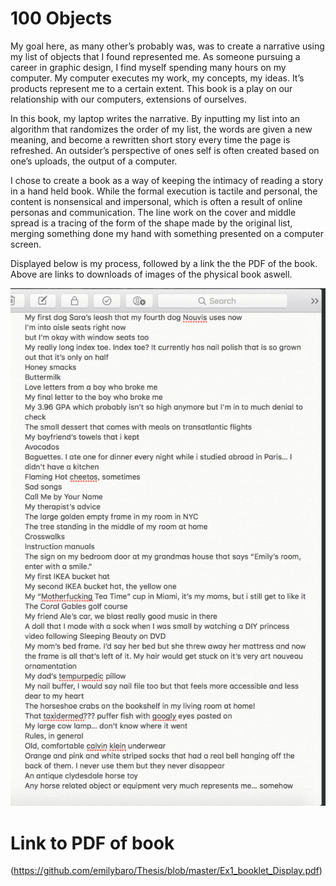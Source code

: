 # 100 Objects

My goal here, as many other’s probably was, was to create a narrative using my list of objects that I found represented me. As someone pursuing a career in graphic design, I find myself spending many hours on my computer. My computer executes my work, my concepts, my ideas. It’s products represent me to a certain extent. This book is a play on our relationship with our computers, extensions of ourselves. 

In this book, my laptop writes the narrative. By inputting my list into an algorithm that randomizes the order of my list, the words are given a new meaning, and become a rewritten short story every time the page is refreshed. An outsider’s perspective of ones self is often created based on one’s uploads, the output of a computer.

I chose to create a book as a way of keeping the intimacy of reading a story in a hand held book. While the formal execution is tactile and personal, the content is nonsensical and impersonal, which is often a result of online personas and communication. The line work on the cover and middle spread is a tracing of the form of the shape made by the original list, merging something done my hand with something presented on a computer screen. 

Displayed below is my process, followed by a link the the PDF of the book. Above are links to downloads of images of the physical book aswell. 

![ThesisGif](https://github.com/emilybaro/Thesis/blob/master/Thesis_Ex1_2.gif)

# Link to PDF of book
(https://github.com/emilybaro/Thesis/blob/master/Ex1_booklet_Display.pdf)
